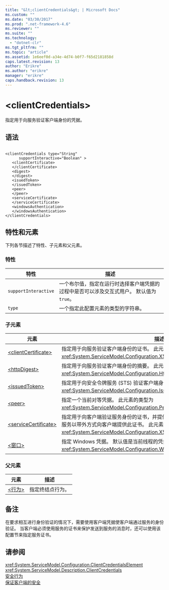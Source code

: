```yaml
---
title: "&lt;clientCredentials&gt; | Microsoft Docs"
ms.custom: ""
ms.date: "03/30/2017"
ms.prod: ".net-framework-4.6"
ms.reviewer: ""
ms.suite: ""
ms.technology: 
  - "dotnet-clr"
ms.tgt_pltfrm: ""
ms.topic: "article"
ms.assetid: 1e6eef0d-a34e-4d74-b0f7-f65d2181858d
caps.latest.revision: 13
author: "Erikre"
ms.author: "erikre"
manager: "erikre"
caps.handback.revision: 13
---
```

# &lt;clientCredentials&gt;
指定用于向服务验证客户端身份的凭据。  
  
## 语法  
  
```  
  
<clientCredentials type="String"  
      supportInteractive="Boolean" >  
   <clientCertificate>  
   </clientCertificate>  
   <digest>  
   </digest>  
   <isuedToken>  
   </isuedToken>  
   <peer>  
   </peer>  
   <serviceCertificate>  
   </serviceCertificate>  
   <windowsAuthentication>  
   </windowsAuthentication>  
</clientCredentials>  
```  
  
## 特性和元素  
 下列各节描述了特性、子元素和父元素。  
  
### 特性  
  
|特性|描述|  
|--------|--------|  
|`supportInteractive`|一个布尔值，指定在运行时选择客户端凭据的过程中是否可以涉及交互式用户。  默认值为 `true`。|  
|`type`|一个指定此配置元素的类型的字符串。|  
  
### 子元素  
  
|元素|描述|  
|--------|--------|  
|[\<clientCertificate\>](../../../../../docs/framework/configure-apps/file-schema/wcf/clientcertificate-of-clientcredentials-element.md)|指定用于向服务验证客户端身份的证书。  此元素的类型为 <xref:System.ServiceModel.Configuration.X509InitiatorCertificateClientElement>。|  
|[\<httpDigest\>](../../../../../docs/framework/configure-apps/file-schema/wcf/httpdigest-element.md)|指定用于向服务验证客户端身份的摘要。  此元素的类型为 <xref:System.ServiceModel.Configuration.HttpDigestClientElement>。|  
|[\<issuedToken\>](../../../../../docs/framework/configure-apps/file-schema/wcf/issuedtoken.md)|指定用于向安全令牌服务 \(STS\) 验证客户端身份的自定义令牌类型。  此元素的类型为 <xref:System.ServiceModel.Configuration.IssuedTokenClientElement>。|  
|[\<peer\>](../../../../../docs/framework/configure-apps/file-schema/wcf/peer-of-clientcredentials-element.md)|指定一个当前对等凭据。  此元素的类型为 <xref:System.ServiceModel.Configuration.PeerCredentialElement>。|  
|[\<serviceCertificate\>](../../../../../docs/framework/configure-apps/file-schema/wcf/servicecertificate-of-clientcredentials-element.md)|指定用于向客户端验证服务身份的证书，并提供一个用于设置证书选项的结构。  必须从服务以带外方式向客户端提供此证书。  此元素的类型为 <xref:System.ServiceModel.Configuration.X509RecipientCertificateClientElement>。|  
|[\<窗口\>](../../../../../docs/framework/configure-apps/file-schema/wcf/windows-of-clientcredentials-element.md)|指定 Windows 凭据。  默认值是当前线程的凭据。  此元素的类型为 <xref:System.ServiceModel.Configuration.WindowsClientElement>。|  
  
### 父元素  
  
|元素|描述|  
|--------|--------|  
|[\<行为\>](../../../../../docs/framework/configure-apps/file-schema/wcf/behavior-of-endpointbehaviors.md)|指定终结点行为。|  
  
## 备注  
 在要求相互进行身份验证的情况下，需要使用客户端凭据使客户端通过服务的身份验证。  当客户端必须使用服务的证书来保护发送到服务的消息时，还可以使用该配置节来指定服务证书。  
  
## 请参阅  
 <xref:System.ServiceModel.Configuration.ClientCredentialsElement>   
 <xref:System.ServiceModel.Description.ClientCredentials>   
 [安全行为](../../../../../docs/framework/wcf/feature-details/security-behaviors-in-wcf.md)   
 [保证客户端的安全](../../../../../docs/framework/wcf/securing-clients.md)